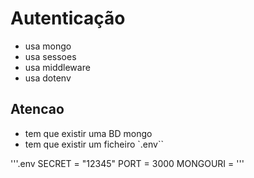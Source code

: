 # Autenticação

- usa mongo
- usa sessoes
- usa middleware
- usa dotenv

## Atencao

- tem que existir uma BD mongo
- tem que existir um ficheiro `.env``

'''.env
SECRET = "12345"
PORT = 3000
MONGOURI = <string connect do mongo>
'''
